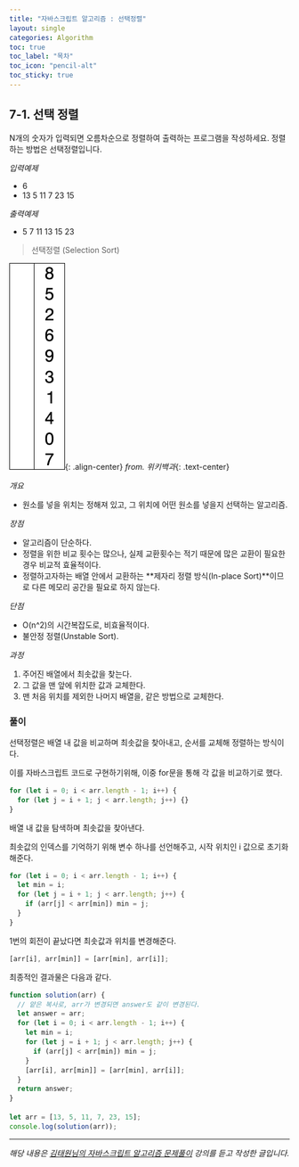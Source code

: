 ```yaml
---
title: "자바스크립트 알고리즘 : 선택정렬"
layout: single
categories: Algorithm
toc: true
toc_label: "목차"
toc_icon: "pencil-alt"
toc_sticky: true
---
```


## 7-1. 선택 정렬

N개의 숫자가 입력되면 오름차순으로 정렬하여 출력하는 프로그램을 작성하세요.
정렬하는 방법은 선택정렬입니다.

_입력예제_

- 6
- 13 5 11 7 23 15

_출력예제_

- 5 7 11 13 15 23

> 선택정렬 (Selection Sort)

![Selection-Sort-Animation.gif](/assets/images/algorithm/Algo701-00001.gif){: .align-center}
_from. 위키백과_{: .text-center}

_개요_

- 원소를 넣을 위치는 정해져 있고, 그 위치에 어떤 원소를 넣을지 선택하는 알고리즘.

_장점_

- 알고리즘이 단순하다.
- 정렬을 위한 비교 횟수는 많으나, 실제 교환횟수는 적기 때문에 많은 교환이 필요한 경우 비교적 효율적이다.
- 정렬하고자하는 배열 안에서 교환하는 **제자리 정렬 방식(In-place Sort)**이므로 다른 메모리 공간을 필요로 하지 않는다.

_단점_

- O(n^2)의 시간복잡도로, 비효율적이다.
- 불안정 정렬(Unstable Sort).

_과정_

1. 주어진 배열에서 최솟값을 찾는다.
2. 그 값을 맨 앞에 위치한 값과 교체한다.
3. 맨 처음 위치를 제외한 나머지 배열을, 같은 방법으로 교체한다.

### 풀이

선택정렬은 배열 내 값을 비교하며 최솟값을 찾아내고, 순서를 교체해 정렬하는 방식이다.

이를 자바스크립트 코드로 구현하기위해, 이중 for문을 통해 각 값을 비교하기로 했다.

```jsx
for (let i = 0; i < arr.length - 1; i++) {
  for (let j = i + 1; j < arr.length; j++) {}
}
```

배열 내 값을 탐색하며 최솟값을 찾아낸다.

최솟값의 인덱스를 기억하기 위해 변수 하나를 선언해주고, 시작 위치인 i 값으로 초기화해준다.

```jsx
for (let i = 0; i < arr.length - 1; i++) {
  let min = i;
  for (let j = i + 1; j < arr.length; j++) {
    if (arr[j] < arr[min]) min = j;
  }
}
```

1번의 회전이 끝났다면 최솟값과 위치를 변경해준다.

```jsx
[arr[i], arr[min]] = [arr[min], arr[i]];
```

최종적인 결과물은 다음과 같다.

```jsx
function solution(arr) {
  // 얕은 복사로, arr가 변경되면 answer도 같이 변경된다.
  let answer = arr;
  for (let i = 0; i < arr.length - 1; i++) {
    let min = i;
    for (let j = i + 1; j < arr.length; j++) {
      if (arr[j] < arr[min]) min = j;
    }
    [arr[i], arr[min]] = [arr[min], arr[i]];
  }
  return answer;
}

let arr = [13, 5, 11, 7, 23, 15];
console.log(solution(arr));
```

---

_해당 내용은 [김태원님의 자바스크립트 알고리즘 문제풀이](https://www.inflearn.com/course/%EC%9E%90%EB%B0%94%EC%8A%A4%ED%81%AC%EB%A6%BD%ED%8A%B8-%EC%95%8C%EA%B3%A0%EB%A6%AC%EC%A6%98-%EB%AC%B8%EC%A0%9C%ED%92%80%EC%9D%B4/dashboard) 강의를 듣고 작성한 글입니다._
